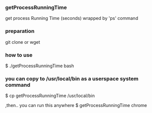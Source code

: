 ### getProcessRunningTime
get process Running Time (seconds) wrapped by 'ps' command

### preparation
git clone
or 
wget 

### how to use
$ ./getProcessRunningTime bash

### you can copy to /usr/local/bin as a userspace system command
$ cp getProcessRunningTime /usr/local/bin

,then.. you can run this anywhere
$ getProcessRunningTime chrome

